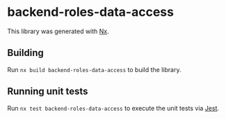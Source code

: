 # backend-roles-data-access

This library was generated with [Nx](https://nx.dev).

## Building

Run `nx build backend-roles-data-access` to build the library.

## Running unit tests

Run `nx test backend-roles-data-access` to execute the unit tests via [Jest](https://jestjs.io).
